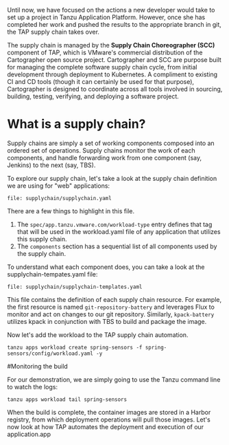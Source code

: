 Until now, we have focused on the actions a new developer would take to set up a project in Tanzu Application Platform. However, once she has completed her work and pushed the results to the appropriate branch in git, the TAP supply chain takes over.

The supply chain is managed by the **Supply Chain Choreographer (SCC)** component of TAP, which is VMware's commercial distribution of the Cartographer open source project. Cartographer and SCC are purpose built for managing the complete software supply chain cycle, from initial development through deployment to Kubernetes. A compliment to existing CI and CD tools (though it can certainly be used for that purpose), Cartographer is designed to coordinate across all tools involved in sourcing, building, testing, verifying, and deploying a software project.

# What is a supply chain?

Supply chains are simply a set of working components composed into an ordered set of operations. Supply chains monitor the work of each components, and handle forwarding work from one component (say, Jenkins) to the next (say, TBS).

To explore our supply chain, let's take a look at the supply chain definition we are using for "web" applications:

```editor:open-file
file: supplychain/supplychain.yaml
```
There are a few things to highlight in this file.

1. The ```spec/app.tanzu.vmware.com/workload-type``` entry defines that tag that will be used in the workload.yaml file of any application that utilizes this supply chain.
2. The ```components``` section has a sequential list of all components used by the supply chain.

To understand what each component does, you can take a look at the supplychain-tempates.yaml file:

```editor:open-file
file: supplychain/supplychain-templates.yaml
```

This file contains the definition of each supply chain resource. For example, the first resource is named ```git-repository-battery``` and leverages Flux to monitor and act on changes to our git repository. Similarly, ```kpack-battery``` utilizes kpack in conjunction with TBS to build and package the image.

Now let's add the workload to the TAP supply chain automation.

```execute
tanzu apps workload create spring-sensors -f spring-sensors/config/workload.yaml -y
```

#Monitoring the build

For our demonstration, we are simply going to use the Tanzu command line to watch the logs:

```execute
tanzu apps workload tail spring-sensors
```

When the build is complete, the container images are stored in a Harbor registry, from which deployment operations will pull those images. Let's now look at how TAP automates the deployment and execution of our application.app
